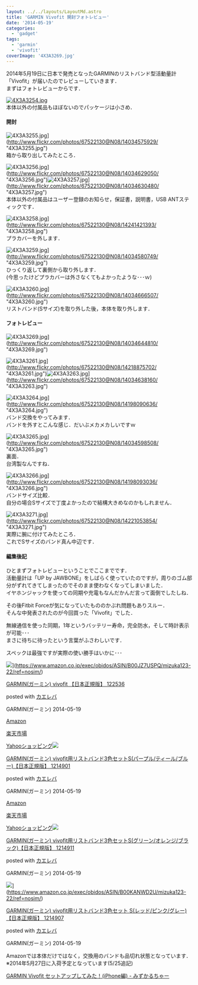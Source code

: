 ```yaml
---
layout: ../../layouts/LayoutMd.astro
title: 'GARMIN Vivofit 開封フォトレビュー'
date: '2014-05-19'
categories:
  - 'gadget'
tags:
  - 'garmin'
  - 'vivofit'
coverImage: '4X3A3269.jpg'
---
```


2014年5月19日に日本で発売となったGARMINのリストバンド型活動量計「Vivofit」が届いたのでレビューしていきます．  
まずはフォトレビューからです．

[![4X3A3254.jpg](/archive/images/14034626560_6e2596a6ba_b.jpg)](http://www.flickr.com/photos/67522130@N08/14034626560/ '4X3A3254.jpg')  
本体以外の付属品もほぼないのでパッケージは小さめ．

#### 開封

![4X3A3255.jpg](/archive/images/14034575929_868f10ebbd_b.jpg)](http://www.flickr.com/photos/67522130@N08/14034575929/ "4X3A3255.jpg")  
箱から取り出してみたところ．

![4X3A3256.jpg](/archive/images/14034629050_c6d7bf132a_b.jpg)](http://www.flickr.com/photos/67522130@N08/14034629050/ "4X3A3256.jpg")![4X3A3257.jpg](/archive/images/14034630480_dda77d60d6_b.jpg)](http://www.flickr.com/photos/67522130@N08/14034630480/ "4X3A3257.jpg")  
本体以外の付属品はユーザー登録のお知らせ，保証書，説明書，USB ANTスティックです．

![4X3A3258.jpg](/archive/images/14241421393_7139226ff0_b.jpg)](http://www.flickr.com/photos/67522130@N08/14241421393/ "4X3A3258.jpg")  
プラカバーを外します．

![4X3A3259.jpg](/archive/images/14034580749_ffcbc5b6a7_b.jpg)](http://www.flickr.com/photos/67522130@N08/14034580749/ "4X3A3259.jpg")  
ひっくり返して裏側から取り外します．  
(今思ったけどプラカバーは外さなくてもよかったような･･･ｗ)

![4X3A3260.jpg](/archive/images/14034666507_f2f894611c_b.jpg)](http://www.flickr.com/photos/67522130@N08/14034666507/ "4X3A3260.jpg")  
リストバンド(Sサイズ)を取り外した後，本体を取り外します．

#### フォトレビュー

![4X3A3269.jpg](/archive/images/14034644810_218ea7fc43_b.jpg)](http://www.flickr.com/photos/67522130@N08/14034644810/ "4X3A3269.jpg")

![4X3A3261.jpg](/archive/images/14218875702_fa1371c1e2_b.jpg)](http://www.flickr.com/photos/67522130@N08/14218875702/ "4X3A3261.jpg")![4X3A3263.jpg](/archive/images/14034638160_94f6f3e165_b.jpg)](http://www.flickr.com/photos/67522130@N08/14034638160/ "4X3A3263.jpg")

![4X3A3264.jpg](/archive/images/14198090636_d8d81c45c4_b.jpg)](http://www.flickr.com/photos/67522130@N08/14198090636/ "4X3A3264.jpg")  
バンド交換をやってみます．  
バンドを外すとこんな感じ．だいぶメカメカしいですｗ

![4X3A3265.jpg](/archive/images/14034598508_903bbf13c5_b.jpg)](http://www.flickr.com/photos/67522130@N08/14034598508/ "4X3A3265.jpg")  
裏面．  
台湾製なんですね．

![4X3A3266.jpg](/archive/images/14198093036_ba891b10ae_b.jpg)](http://www.flickr.com/photos/67522130@N08/14198093036/ "4X3A3266.jpg")  
バンドサイズ比較．  
自分の場合Sサイズで丁度よかったので結構大きめなのかもしれません．

![4X3A3271.jpg](/archive/images/14221053854_dd397609c8_b.jpg)](http://www.flickr.com/photos/67522130@N08/14221053854/ "4X3A3271.jpg")  
実際に腕に付けてみたところ．  
これでSサイズのバンド真ん中辺です．

#### 編集後記

ひとまずフォトレビューということでここまでです．  
活動量計は「UP by JAWBONE」をしばらく使っていたのですが，周りのゴム部分がずれてきてしまったのでそのまま使わなくなってしまいました．  
イヤホンジャックを使っての同期や充電もなんだかんだ言って面倒でしたしね．

その後Fitbit Forceが気になっていたもののかぶれ問題もありスルー．  
そんな中発表されたのが今回買った「Vivofit」でした．

無線通信を使った同期，1年というバッテリー寿命，完全防水，そして時計表示が可能･･･  
まさに待ちに待ったという言葉がふさわしいです．

スペックは最強ですが実際の使い勝手はいかに･･･

![](/archive/images/41J-oLUf65L._SL160_.jpg)](https://www.amazon.co.jp/exec/obidos/ASIN/B00JZ7USPQ/mizuka123-22/ref=nosim/)

[GARMIN(ガーミン) vivofit 【日本正規版】 122536](https://www.amazon.co.jp/exec/obidos/ASIN/B00JZ7USPQ/mizuka123-22/ref=nosim/)

posted with [カエレバ](http://kaereba.com)

GARMIN(ガーミン) 2014-05-19

[Amazon](http://www.amazon.co.jp/gp/search?keywords=vivofit&__mk_ja_JP=%83J%83%5E%83J%83i&tag=mizuka123-22 'アマゾン')

[楽天市場](http://hb.afl.rakuten.co.jp/hgc/032b53ee.4b34c5ee.0f4a541e.f440145e/?pc=http%3A%2F%2Fsearch.rakuten.co.jp%2Fsearch%2Fmall%2Fvivofit%2F-%2Ff.1-p.1-s.1-sf.0-st.A-v.2%3Fx%3D0%26scid%3Daf_ich_link_urltxt%26m%3Dhttp%3A%2F%2Fm.rakuten.co.jp%2F '楽天市場')

[Yahooショッピング![](/archive/images/41tBNSluDWL._SL160_.jpg)](//ck.jp.ap.valuecommerce.com/servlet/referral?sid=3066752&pid=881990642&vc_url=http%3A%2F%2Fshopping.search.yahoo.co.jp%2Fsearch%3FuIv%3Don%26ei%3DUTF-8%26tab_ex%3Dcommerce%26slider%3D0%26va%3Dvivofit 'Yahooショッピング')

[GARMIN(ガーミン) vivofit用リストバンド3色セットS(パープル/ティール/ブルー)【日本正規版】 1214901](https://www.amazon.co.jp/exec/obidos/ASIN/B00HVBJPKW/mizuka123-22/ref=nosim/)

posted with [カエレバ](http://kaereba.com)

GARMIN(ガーミン) 2014-05-19

[Amazon](http://www.amazon.co.jp/gp/search?keywords=%83K%81%5B%83%7E%83%93%20vivofit%97p%83%8A%83X%83g%83o%83%93%83h3%90F%83Z%83b%83gS&__mk_ja_JP=%83J%83%5E%83J%83i&tag=mizuka123-22 'アマゾン')

[楽天市場](http://hb.afl.rakuten.co.jp/hgc/032b53ee.4b34c5ee.0f4a541e.f440145e/?pc=http%3A%2F%2Fsearch.rakuten.co.jp%2Fsearch%2Fmall%2F%25E3%2582%25AC%25E3%2583%25BC%25E3%2583%259F%25E3%2583%25B3%2520vivofit%25E7%2594%25A8%25E3%2583%25AA%25E3%2582%25B9%25E3%2583%2588%25E3%2583%2590%25E3%2583%25B3%25E3%2583%25893%25E8%2589%25B2%25E3%2582%25BB%25E3%2583%2583%25E3%2583%2588S%2F-%2Ff.1-p.1-s.1-sf.0-st.A-v.2%3Fx%3D0%26scid%3Daf_ich_link_urltxt%26m%3Dhttp%3A%2F%2Fm.rakuten.co.jp%2F '楽天市場')

[Yahooショッピング![](/archive/images/416kQR7YesL._SL160_.jpg)](//ck.jp.ap.valuecommerce.com/servlet/referral?sid=3066752&pid=881990642&vc_url=http%3A%2F%2Fshopping.search.yahoo.co.jp%2Fsearch%3FuIv%3Don%26ei%3DUTF-8%26tab_ex%3Dcommerce%26slider%3D0%26va%3D%25E3%2582%25AC%25E3%2583%25BC%25E3%2583%259F%25E3%2583%25B3%2520vivofit%25E7%2594%25A8%25E3%2583%25AA%25E3%2582%25B9%25E3%2583%2588%25E3%2583%2590%25E3%2583%25B3%25E3%2583%25893%25E8%2589%25B2%25E3%2582%25BB%25E3%2583%2583%25E3%2583%2588S 'Yahooショッピング')

[GARMIN(ガーミン) vivofit用リストバンド3色セットS(グリーン/オレンジ/ブラック)【日本正規版】 1214911](https://www.amazon.co.jp/exec/obidos/ASIN/B00KANWFSM/mizuka123-22/ref=nosim/)

posted with [カエレバ](http://kaereba.com)

GARMIN(ガーミン) 2014-05-19

![](/archive/images/41x6N0aGVnL._SL160_.jpg)](https://www.amazon.co.jp/exec/obidos/ASIN/B00KANWD2U/mizuka123-22/ref=nosim/)

[GARMIN(ガーミン) vivofit用リストバンド3色セット S(レッド/ピンク/グレー)【日本正規版】 1214907](https://www.amazon.co.jp/exec/obidos/ASIN/B00KANWD2U/mizuka123-22/ref=nosim/)

posted with [カエレバ](http://kaereba.com)

GARMIN(ガーミン) 2014-05-19

Amazonでは本体だけではなく，交換用のバンドも品切れ状態となっています．  
※2014年5月27日に入荷予定となっています(5/25追記)

[GARMIN Vivofit セットアップしてみた！\(iPhone編\) \- みずかるちゃー](https://mizuka123.net/archive/5604/)
